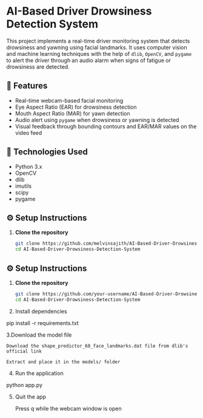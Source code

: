 # AI-Based Driver Drowsiness Detection System

This project implements a real-time driver monitoring system that detects drowsiness and yawning using facial landmarks. It uses computer vision and machine learning techniques with the help of `dlib`, `OpenCV`, and `pygame` to alert the driver through an audio alarm when signs of fatigue or drowsiness are detected.

## 🚀 Features

- Real-time webcam-based facial monitoring
- Eye Aspect Ratio (EAR) for drowsiness detection
- Mouth Aspect Ratio (MAR) for yawn detection
- Audio alert using `pygame` when drowsiness or yawning is detected
- Visual feedback through bounding contours and EAR/MAR values on the video feed

## 🧠 Technologies Used

- Python 3.x
- OpenCV
- dlib
- imutils
- scipy
- pygame


## ⚙️ Setup Instructions

1. **Clone the repository**
   ```bash
   git clone https://github.com/melvinsajith/AI-Based-Driver-Drowsiness-Detection-System.git
   cd AI-Based-Driver-Drowsiness-Detection-System

## ⚙️ Setup Instructions

1. **Clone the repository**
   ```bash
   git clone https://github.com/your-username/AI-Based-Driver-Drowsiness-Detection-System.git
   cd AI-Based-Driver-Drowsiness-Detection-System

2. Install dependencies

pip install -r requirements.txt

3.Download the model file

    Download the shape_predictor_68_face_landmarks.dat file from dlib's official link

    Extract and place it in the models/ folder

4. Run the application

python app.py

5. Quit the app

    Press q while the webcam window is open


